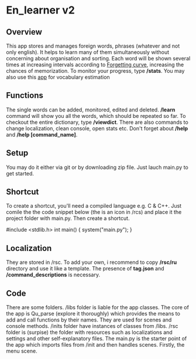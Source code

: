 <h1> En_learner v2 </h1>

<h2> Overview </h2>

This app stores and manages foreign words, phrases (whatever and not only english). It helps to learn many of them simultaneously without concerning about organisation and sorting. Each word will be shown several times at increasing intervals according to <a href="https://en.wikipedia.org/wiki/Forgetting_curve">Forgetting curve</a>, increasing the chances of memorization.
To monitor your progress, type <b>/stats</b>. You may also use this <a href = https://github.com/Quartyom/vocabulary_estimator>app</a> for vocabulary estimation

<h2> Functions </h2>

The single words can be added, monitored, edited and deleted.
<b>/learn</b> command will show you all the words, which should be repeated so far. To checkout the entire dictionary, type <b>/viewdict</b>.
There are also commands to change localization, clean console, open stats etc.
Don't forget about <b>/help</b> and <b>/help [command_name]</b>.

<h2> Setup </h2>

You may do it either via git or by downloading zip file. Just lauch main.py to get started.

<h2> Shortcut </h2>

To create a shortcut, you'll need a compiled language e.g. C & C++. Just comile the the code snippet below (the is an icon in /rcs) and place it the project folder with main.py. Then create a shortcut.

#include <stdlib.h>
int main() {
	system("main.py");
}

<h2> Localization </h2>

They are stored in /rsc. To add your own, i recommend to copy <b>/rsc/ru</b> directory and use it like a template. The presence of <b>tag.json</b> and <b>/command_descriptions</b> is necessary.

<h2> Code </h2>

There are some folders. /libs folder is liable for the app classes. The core of the app is Qu_parse (explore it thoroughly) which provides the means to add and call functions by their names. They are used for scenes and console methods. /inits folder have instances of classes from /libs. /rsc folder is (surpise) the folder with resources such as localizations and settings and other self-explanatory files. The main.py is the starter point of the app which imports files from /init and then handles scenes. Firstly, the menu scene.
